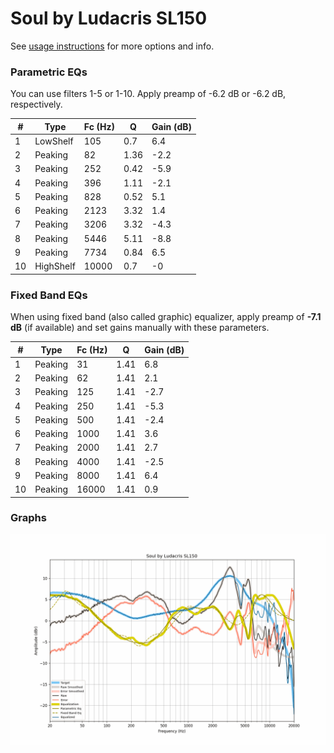 # Soul by Ludacris SL150
See [usage instructions](https://github.com/jaakkopasanen/AutoEq#usage) for more options and info.

### Parametric EQs
You can use filters 1-5 or 1-10. Apply preamp of -6.2 dB or -6.2 dB, respectively.

|   # | Type      |   Fc (Hz) |    Q |   Gain (dB) |
|-----|-----------|-----------|------|-------------|
|   1 | LowShelf  |       105 | 0.7  |         6.4 |
|   2 | Peaking   |        82 | 1.36 |        -2.2 |
|   3 | Peaking   |       252 | 0.42 |        -5.9 |
|   4 | Peaking   |       396 | 1.11 |        -2.1 |
|   5 | Peaking   |       828 | 0.52 |         5.1 |
|   6 | Peaking   |      2123 | 3.32 |         1.4 |
|   7 | Peaking   |      3206 | 3.32 |        -4.3 |
|   8 | Peaking   |      5446 | 5.11 |        -8.8 |
|   9 | Peaking   |      7734 | 0.84 |         6.5 |
|  10 | HighShelf |     10000 | 0.7  |        -0   |

### Fixed Band EQs
When using fixed band (also called graphic) equalizer, apply preamp of **-7.1 dB** (if available) and set gains manually with these parameters.

|   # | Type    |   Fc (Hz) |    Q |   Gain (dB) |
|-----|---------|-----------|------|-------------|
|   1 | Peaking |        31 | 1.41 |         6.8 |
|   2 | Peaking |        62 | 1.41 |         2.1 |
|   3 | Peaking |       125 | 1.41 |        -2.7 |
|   4 | Peaking |       250 | 1.41 |        -5.3 |
|   5 | Peaking |       500 | 1.41 |        -2.4 |
|   6 | Peaking |      1000 | 1.41 |         3.6 |
|   7 | Peaking |      2000 | 1.41 |         2.7 |
|   8 | Peaking |      4000 | 1.41 |        -2.5 |
|   9 | Peaking |      8000 | 1.41 |         6.4 |
|  10 | Peaking |     16000 | 1.41 |         0.9 |

### Graphs
![](./Soul%20by%20Ludacris%20SL150.png)

